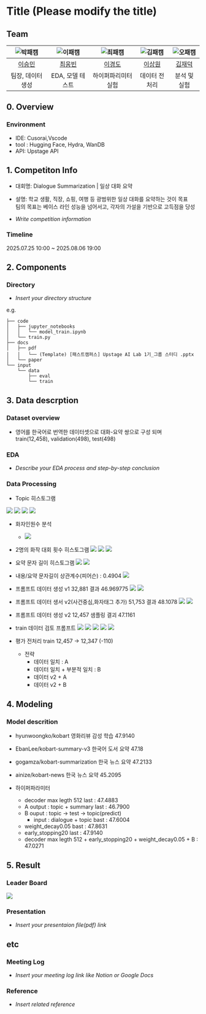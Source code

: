 # Title (Please modify the title)
## Team

| ![박패캠](https://avatars.githubusercontent.com/u/156163982?v=4) | ![이패캠](https://avatars.githubusercontent.com/u/156163982?v=4) | ![최패캠](https://avatars.githubusercontent.com/u/156163982?v=4) | ![김패캠](https://avatars.githubusercontent.com/u/156163982?v=4) | ![오패캠](https://avatars.githubusercontent.com/u/156163982?v=4) |
| :--------------------------------------------------------------: | :--------------------------------------------------------------: | :--------------------------------------------------------------: | :--------------------------------------------------------------: | :--------------------------------------------------------------: |
|            [이승민](https://github.com/UpstageAILab)             |            [최웅빈](https://github.com/UpstageAILab)             |            [이경도](https://github.com/UpstageAILab)             |            [이상원](https://github.com/UpstageAILab)             |            [김재덕](https://github.com/UpstageAILab)             |
|                            팀장, 데이터 생성                            |                            EDA, 모델 테스트                             |                            하이퍼파리미터 실험                             |                            데이터 전처리                             |                            분석 및 실험                             |

## 0. Overview
### Environment
- IDE: Cusorai,Vscode
- tool : Hugging Face, Hydra, WanDB 
- API: Upstage API

## 1. Competiton Info
- 대회명: Dialogue Summarization | 일상 대화 요약
- 설명: 학교 생활, 직장, 쇼핑, 여행 등 광범위한 일상 대화를 요약하는 것이 목표 <br>팀의 목표는 베이스 라인 성능을 넘어서고, 각자의 가설을 기반으로 고득점을 당성

- _Write competition information_

### Timeline
2025.07.25 10:00 ~ 2025.08.06 19:00

## 2. Components

### Directory

- _Insert your directory structure_

e.g.
```
├── code
│   ├── jupyter_notebooks
│   │   └── model_train.ipynb
│   └── train.py
├── docs
│   ├── pdf
│   │   └── (Template) [패스트캠퍼스] Upstage AI Lab 1기_그룹 스터디 .pptx
│   └── paper
└── input
    └── data
        ├── eval
        └── train
```

## 3. Data descrption

### Dataset overview

- 영어를 한국어로 번역한 데이터셋으로 대화-요약 쌍으로 구성 되며 <br> train(12,458), validation(498), test(498) 

### EDA

- _Describe your EDA process and step-by-step conclusion_

### Data Processing

- Topic 히스토그램 

![](images/1.png)
![](images/2.png)
![](images/3.png)
![](images/4.png)

- 화자인원수 분석
  - ![](images/5.png)

- 2명의 화작 대회 횟수 히스토그램
![](images/6.png)
![](images/7.png)
![](images/8.png)

- 요약 문자 길이 히스토그램
![](images/9.png)
![](images/10.png)

- 내용/요약 문자길이 상관계수(피어슨) : 0.4904
![](images/11.png)

- 프롬프트 데이터 생성 v1 32,881 결과 46.969775
![](images/12.png)
![](images/11-1.png)

- 프롬프트 데이터 생서 v2(사건중심,화자태그 추가) 51,753 결과 48.1078
![](images/13.png)
![](images/14.png)

- 프롬프트 데이터 생성 v2 12,457 샘플링 결괴 47.1161


- train 데이터 검토 프롬프트
![](images/15.png)
![](images/16.png)
![](images/17.png)
![](images/18.png)
![](images/19.png)

- 평가 전처리 train 12,457 → 12,347 (-110)
  - 전략
    - 데이터 일치 : A
    - 데이터 일치 + 부분적 일치 : B
    - 데이터 v2 + A
    - 데이터 v2 + B

## 4. Modeling

### Model descrition

- hyunwoongko/kobart 영화리뷰 감성 학습 47.9140
- EbanLee/kobart-summary-v3 한국어 도서 요약 47.18
- gogamza/kobart-summarization 한국 뉴스 요약 47.2133
- ainize/kobart-news 한국 뉴스 요약 45.2095

- 하이퍼파라미터
  - decoder max legth 512 last : 47.4883
  - A output : topic + summary last : 46.7900
  - B ouput : topic → test → topic(predict)
      - input : dialogue + topic bast : 47.6004
  - weight_decay0.05 bast : 47.8631
  - early_stopping20 last : 47.9140
  - decoder max legth 512 + early_stopping20 + weight_decay0.05 + B : 47.0271

## 5. Result

### Leader Board
![](images/image.png)

### Presentation

- _Insert your presentaion file(pdf) link_

## etc

### Meeting Log

- _Insert your meeting log link like Notion or Google Docs_

### Reference

- _Insert related reference_
